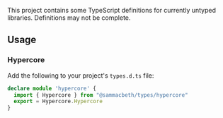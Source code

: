 This project contains some TypeScript definitions for currently untyped libraries. Definitions may not be complete.

## Usage

### Hypercore

Add the following to your project's `types.d.ts` file:

```typescript
declare module 'hypercore' {
  import { Hypercore } from "@sammacbeth/types/hypercore"
  export = Hypercore.Hypercore
}
```
